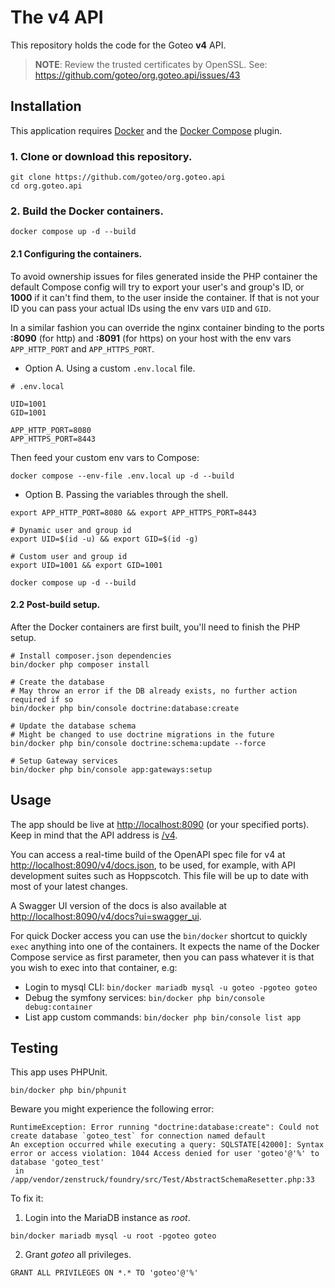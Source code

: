 # The v4 API
This repository holds the code for the Goteo **v4** API.

> **NOTE**: Review the trusted certificates by OpenSSL. See: https://github.com/goteo/org.goteo.api/issues/43

## Installation
This application requires [Docker](https://docs.docker.com/get-docker/) and the [Docker Compose](https://docs.docker.com/compose/install/) plugin.

### 1. Clone or download this repository.

```shell
git clone https://github.com/goteo/org.goteo.api
cd org.goteo.api
```

### 2. Build the Docker containers.

```shell
docker compose up -d --build
```

#### 2.1 Configuring the containers.

To avoid ownership issues for files generated inside the PHP container the default Compose config will try to export your user's and group's ID, or **1000** if it can't find them, to the user inside the container. If that is not your ID you can pass your actual IDs using the env vars `UID` and  `GID`.

In a similar fashion you can override the nginx container binding to the ports **:8090** (for http) and **:8091** (for https) on your host with the env vars `APP_HTTP_PORT` and `APP_HTTPS_PORT`.

- Option A. Using a custom `.env.local` file.
```dotenv
# .env.local

UID=1001
GID=1001

APP_HTTP_PORT=8080
APP_HTTPS_PORT=8443
```

Then feed your custom env vars to Compose:
```shell
docker compose --env-file .env.local up -d --build
```

- Option B. Passing the variables through the shell.
```shell
export APP_HTTP_PORT=8080 && export APP_HTTPS_PORT=8443

# Dynamic user and group id
export UID=$(id -u) && export GID=$(id -g)

# Custom user and group id
export UID=1001 && export GID=1001

docker compose up -d --build
```

#### 2.2 Post-build setup.

After the Docker containers are first built, you'll need to finish the PHP setup.
```shell
# Install composer.json dependencies
bin/docker php composer install

# Create the database
# May throw an error if the DB already exists, no further action required if so
bin/docker php bin/console doctrine:database:create

# Update the database schema
# Might be changed to use doctrine migrations in the future
bin/docker php bin/console doctrine:schema:update --force

# Setup Gateway services
bin/docker php bin/console app:gateways:setup
```

## Usage

The app should be live at [http://localhost:8090](http://localhost:8090) (or your specified ports). Keep in mind that the API address is [/v4](http://localhost:8090/v4).

You can access a real-time build of the OpenAPI spec file for v4 at [http://localhost:8090/v4/docs.json](http://localhost:8090/v4/docs.json), to be used, for example, with API development suites such as Hoppscotch. This file will be up to date with most of your latest changes.

A Swagger UI version of the docs is also available at [http://localhost:8090/v4/docs?ui=swagger_ui](http://localhost:8090/v4/docs?ui=swagger_ui).

For quick Docker access you can use the `bin/docker` shortcut to quickly `exec` anything into one of the containers. It expects the name of the Docker Compose service as first parameter, then you can pass whatever it is that you wish to exec into that container, e.g:

- Login to mysql CLI: `bin/docker mariadb mysql -u goteo -pgoteo goteo`
- Debug the symfony services: `bin/docker php bin/console debug:container`
- List app custom commands: `bin/docker php bin/console list app`

## Testing

This app uses PHPUnit.

```shell
bin/docker php bin/phpunit
```

Beware you might experience the following error:

```
RuntimeException: Error running "doctrine:database:create": Could not create database `goteo_test` for connection named default
An exception occurred while executing a query: SQLSTATE[42000]: Syntax error or access violation: 1044 Access denied for user 'goteo'@'%' to database 'goteo_test'
 in /app/vendor/zenstruck/foundry/src/Test/AbstractSchemaResetter.php:33
```

To fix it:

1. Login into the MariaDB instance as *root*.
```shell
bin/docker mariadb mysql -u root -pgoteo goteo
```

2. Grant *goteo* all privileges.
```mysql
GRANT ALL PRIVILEGES ON *.* TO 'goteo'@'%'
```
